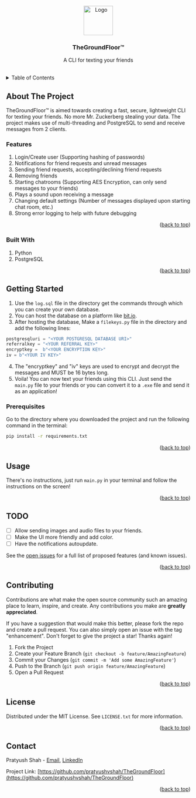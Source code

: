 <div id="top"></div>

<!-- PROJECT LOGO -->
<br />
<div align="center">
  <a href="https://github.com/pratyushvshah/TheGroundFoor">
    <img src="logo.ico" alt="Logo" width="80" height="80">
  </a>

<h3 align="center">TheGroundFloor™</h3>

  <p align="center">
    A CLI for texting your friends
    <br />
    <br />
  </p>
</div>

<!-- TABLE OF CONTENTS -->
<details>
  <summary>Table of Contents</summary>
  <ol>
    <li><a href="#about-the-project">About The Project</a></li>
    <li><a href="#getting-started">Getting Started</a></li>
    <li><a href="#usage">Usage</a></li>
    <li><a href="#todo">TODO</a></li>
    <li><a href="#contributing">Contributing</a></li>
    <li><a href="#license">License</a></li>
    <li><a href="#contact">Contact</a></li>
  </ol>
</details>

<!-- ABOUT THE PROJECT -->
## About The Project

TheGroundFloor™ is aimed towards creating a fast, secure, lightweight CLI for texting your friends. No more Mr. Zuckerberg stealing your data. The project makes use of multi-threading and PostgreSQL to send and receive messages from 2 clients.

### Features

1. Login/Create user (Supporting hashing of passwords)
1. Notifications for friend requests and unread messages
1. Sending friend requests, accepting/declining friend requests
1. Removing friends
1. Starting chatrooms (Supporting AES Encryption, can only send messages to your friends)
1. Plays a sound upon receiving a message
1. Changing default settings (Number of messages displayed upon starting chat room, etc.)
1. Strong error logging to help with future debugging

<p align="right">(<a href="#top">back to top</a>)</p>

### Built With

1. Python
1. PostgreSQL

<p align="right">(<a href="#top">back to top</a>)</p>

<!-- GETTING STARTED -->
## Getting Started

1. Use the `log.sql` file in the directory get the commands through which you can create your own database.
1. You can host the database on a platform like [bit.io](https://bit.io/).
1. After hosting the database, Make a `filekeys.py` file in the directory and add the following lines:

```python
postgresqluri = "<YOUR POSTGRESQL DATABASE URI>"
referralkey = "<YOUR REFERRAL KEY>"
encryptkey =  b"<YOUR ENCRYPTION KEY>"
iv = b"<YOUR IV KEY>"
```

4. The "encryptkey" and "iv" keys are used to encrypt and decrypt the messages and MUST be 16 bytes long.
1. Voila! You can now text your friends using this CLI. Just send the `main.py` file to your friends or you can convert it to a `.exe` file and send it as an application!

### Prerequisites

Go to the directory where you downloaded the project and run the following command in the terminal:

```bash
pip install -r requirements.txt
```

<p align="right">(<a href="#top">back to top</a>)</p>

<!-- USAGE EXAMPLES -->
## Usage

There's no instructions, just run `main.py` in your terminal and follow the instructions on the screen!
<p align="right">(<a href="#top">back to top</a>)</p>

<!-- ROADMAP -->
## TODO

- [ ] Allow sending images and audio files to your friends.
- [ ] Make the UI more friendly and add color.
- [ ] Have the notifications autoupdate.

See the [open issues](https://github.com/pratyushvshah/TheGroundFoor/issues) for a full list of proposed features (and known issues).

<p align="right">(<a href="#top">back to top</a>)</p>

<!-- CONTRIBUTING -->
## Contributing

Contributions are what make the open source community such an amazing place to learn, inspire, and create. Any contributions you make are **greatly appreciated**.

If you have a suggestion that would make this better, please fork the repo and create a pull request. You can also simply open an issue with the tag "enhancement".
Don't forget to give the project a star! Thanks again!

1. Fork the Project
2. Create your Feature Branch (`git checkout -b feature/AmazingFeature`)
3. Commit your Changes (`git commit -m 'Add some AmazingFeature'`)
4. Push to the Branch (`git push origin feature/AmazingFeature`)
5. Open a Pull Request

<p align="right">(<a href="#top">back to top</a>)</p>

<!-- LICENSE -->
## License

Distributed under the MIT License. See `LICENSE.txt` for more information.

<p align="right">(<a href="#top">back to top</a>)</p>

<!-- CONTACT -->
## Contact

Pratyush Shah - <a href = "mailto: pratyushvshah@gmail.com">Email</a>, [LinkedIn](https://www.linkedin.com/in/pratyushvshah/)

Project Link: [https://github.com/pratyushvshah/TheGroundFloor](https://github.com/pratyushvshah/TheGroundFloor)

<p align="right">(<a href="#top">back to top</a>)</p>
